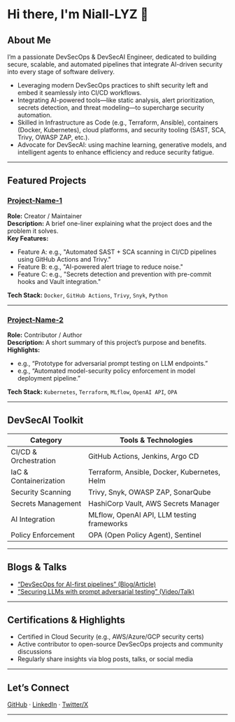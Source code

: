 # Hi there, I'm Niall-LYZ 👋

##  About Me
I’m a passionate DevSecOps & DevSecAI Engineer, dedicated to building secure, scalable, and automated pipelines that integrate AI-driven security into every stage of software delivery.

-  Leveraging modern DevSecOps practices to shift security left and embed it seamlessly into CI/CD workflows.
-  Integrating AI-powered tools—like static analysis, alert prioritization, secrets detection, and threat modeling—to supercharge security automation.
-  Skilled in Infrastructure as Code (e.g., Terraform, Ansible), containers (Docker, Kubernetes), cloud platforms, and security tooling (SAST, SCA, Trivy, OWASP ZAP, etc.).
-  Advocate for DevSecAI: using machine learning, generative models, and intelligent agents to enhance efficiency and reduce security fatigue.

---

##  Featured Projects

### [Project-Name-1](link-to-repo)
**Role:** Creator / Maintainer  
**Description:** A brief one-liner explaining what the project does and the problem it solves.  
**Key Features:**
- Feature A: e.g., "Automated SAST + SCA scanning in CI/CD pipelines using GitHub Actions and Trivy."
- Feature B: e.g., "AI-powered alert triage to reduce noise."
- Feature C: e.g., "Secrets detection and prevention with pre-commit hooks and Vault integration."

**Tech Stack:** `Docker`, `GitHub Actions`, `Trivy`, `Snyk`, `Python`

---

### [Project-Name-2](link-to-repo)
**Role:** Contributor / Author  
**Description:** A short summary of this project’s purpose and benefits.  
**Highlights:**
- e.g., “Prototype for adversarial prompt testing on LLM endpoints.”
- e.g., “Automated model-security policy enforcement in model deployment pipeline.”

**Tech Stack:** `Kubernetes`, `Terraform`, `MLflow`, `OpenAI API`, `OPA`

---

##  DevSecAI Toolkit

| Category             | Tools & Technologies |
|----------------------|----------------------|
| CI/CD & Orchestration | GitHub Actions, Jenkins, Argo CD |
| IaC & Containerization | Terraform, Ansible, Docker, Kubernetes, Helm |
| Security Scanning     | Trivy, Snyk, OWASP ZAP, SonarQube |
| Secrets Management    | HashiCorp Vault, AWS Secrets Manager |
| AI Integration        | MLflow, OpenAI API, LLM testing frameworks |
| Policy Enforcement    | OPA (Open Policy Agent), Sentinel |

---

##  Blogs & Talks
- [“DevSecOps for AI-first pipelines” (Blog/Article)](link)
- [“Securing LLMs with prompt adversarial testing” (Video/Talk)](link)

---

##  Certifications & Highlights
-  Certified in Cloud Security (e.g., AWS/Azure/GCP security certs)
-  Active contributor to open-source DevSecOps projects and community discussions
-  Regularly share insights via blog posts, talks, or social media

---

##  Let’s Connect
[GitHub](https://github.com/Niall-LYZ) · [LinkedIn](your-linkedin-url) · [Twitter/X](your-twitter-handle)

---
